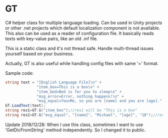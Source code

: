 # GT
C# helper class for multiple language loading. Can be used in Unity projects or other .net projects which default localization component is not available.
This also can be used as a reader of configuration file. It basically reads texts with key-value pairs, like an old .inf file.

This is a static class and it's not thread safe. Handle multi-thread issues yourself based on your business.

Actually, GT is also useful while handling config files with same '=' format.

Sample code:
```C#
string text = "[English Language File]\n" + 
              "item_box=This is a box\n" + 
              "item_bed=Bed is for you to sleep\n" +
              "msg_error=Error, nothing happens!\n" +
              "msg_equal=You=Me, so you are [name] and you are [age].";
GT.LoadText(text);
string res1=GT.G("item_box");//res1 will be "This is a box"
string res2=GT.G("msg_equal", "[name]", "Michael", "[age]", "18");//res2 will be "You=Me, so you are Michael and you are 18."
```

Update 2018/12/28:
When I use this class, sometimes I want to use 'GetDicFromString' method independently. So I changed it to public.
